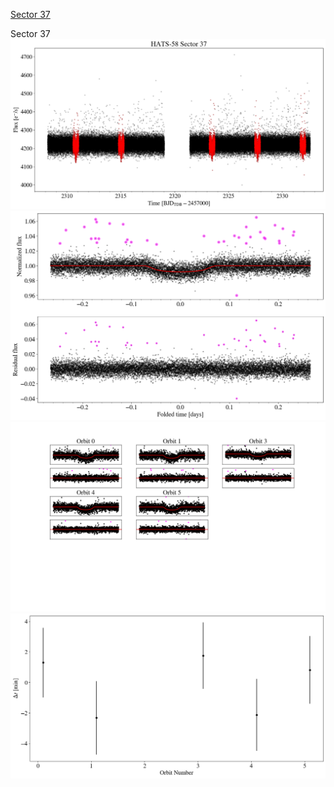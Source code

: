 [Sector 37](#sector37)

<a name = "sector37"></a>
Sector 37
![alt text](/tt/HATS-58_Sector_37/HATS-58_Sector_37_a_TimeSeries.png)
![alt text](/tt/HATS-58_Sector_37/HATS-58_Sector_37_b_FoldedLightCurve.png)
![alt text](/tt/HATS-58_Sector_37/HATS-58_Sector_37_b_IndividualTransitsWithFit.png)
![alt text](/tt/HATS-58_Sector_37/HATS-58_Sector_37_c_TimingResiduals.png)

